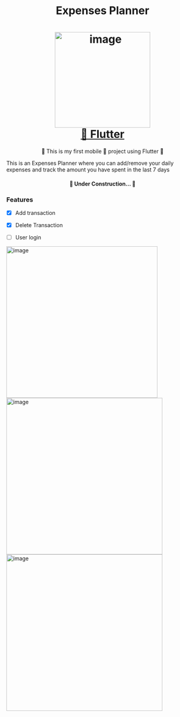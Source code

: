 <h1 align="center">Expenses Planner</h1>


<h1 align="center">
    <img width="250" alt="image" src="https://user-images.githubusercontent.com/44557319/193326680-f3e911d7-242c-4a91-812b-5fdaa64ad332.png">	
	<br>
    <a href="https://flutter.dev/">🔗 Flutter </a>

</h1>

<p align="center">🚀 This is my first mobile 📱 project using Flutter 🚀 </p>

<p alingn="center"> This is an Expenses Planner where you can add/remove your daily expenses and track the amount you have spent in the last 7 days </p>

<h4 align="center"> 
	🚧  Under Construction...  🚧
</h4>

### Features

- [x] Add transaction
- [x] Delete Transaction
- [ ] User login


<img width="396" alt="image" src="https://user-images.githubusercontent.com/44557319/193203738-47479308-5634-4dff-ad30-f44da3175903.png">
<img width="409" alt="image" src="https://user-images.githubusercontent.com/44557319/193203943-91756b46-00fd-4d5e-9463-eb4ea256b155.png">
<img width="409" alt="image" src="https://user-images.githubusercontent.com/44557319/193204393-707c4998-743e-43d4-880b-0f2332eee47f.png">
